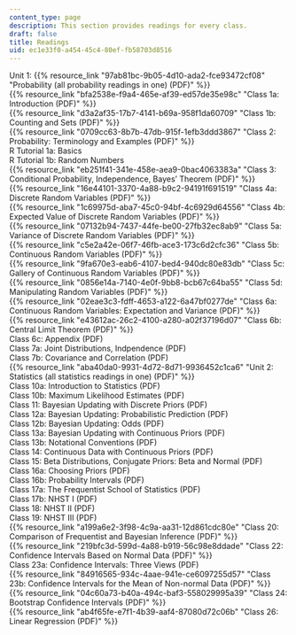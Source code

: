 ```yaml
---
content_type: page
description: This section provides readings for every class.
draft: false
title: Readings
uid: ec1e33f0-a454-45c4-80ef-fb58703d8516
---
```

Unit 1: {{% resource_link "97ab81bc-9b05-4d10-ada2-fce93472cf08" "Probability (all probability readings in one) (PDF)" %}}       
{{% resource_link "bfa2538e-f9a4-465e-af39-ed57de35e98c" "Class 1a: Introduction (PDF)" %}}          
{{% resource_link "d3a2af35-17b7-4141-b69a-958f1da60709" "Class 1b: Counting and Sets (PDF)" %}}          
{{% resource_link "0709cc63-8b7b-47db-915f-1efb3ddd3867" "Class 2: Probability: Terminology and Examples (PDF)" %}}     
R Tutorial 1a: Basics     
R Tutorial 1b: Random Numbers          
{{% resource_link "eb251f41-341e-458e-aea9-0bac4063383a" "Class 3: Conditional Probability, Independence, Bayes’ Theorem (PDF)" %}}          
{{% resource_link "16e44101-3370-4a88-b9c2-94191f691519" "Class 4a: Discrete Random Variables (PDF)" %}}          
{{% resource_link "1c69975d-aba7-45c0-94bf-4c6929d64556" "Class 4b: Expected Value of Discrete Random Variables (PDF)" %}}         
{{% resource_link "07132b94-7437-44fe-be00-27fb32ec8ab9" "Class 5a: Variance of Discrete Random Variables (PDF)" %}}          
{{% resource_link "c5e2a42e-06f7-46fb-ace3-173c6d2cfc36" "Class 5b: Continuous Random Variables (PDF)" %}}          
{{% resource_link "9fa670e3-eab6-4107-bed4-940dc80e83db" "Class 5c: Gallery of Continuous Random Variables (PDF)" %}}          
{{% resource_link "0856e14a-7140-4e0f-9bb8-bcb67c64ba55" "Class 5d: Manipulating Random Variables (PDF)" %}}          
{{% resource_link "02eae3c3-fdff-4653-a122-6a47bf0277de" "Class 6a: Continuous Random Variables: Expectation and Variance (PDF)" %}}          
{{% resource_link "e43612ac-26c2-4100-a280-a02f37196d07" "Class 6b: Central Limit Theorem (PDF)" %}}          
Class 6c: Appendix (PDF)         
Class 7a: Joint Distributions, Indpendence (PDF)          
Class 7b: Covariance and Correlation (PDF)          
{{% resource_link "aba40da0-9931-4d72-8d71-9936452c1ca6" "Unit 2: Statistics (all statistics readings in one) (PDF)" %}}       
Class 10a: Introduction to Statistics (PDF)          
Class 10b: Maximum Likelihood Estimates (PDF)          
Class 11: Bayesian Updating with Discrete Priors (PDF)          
Class 12a: Bayesian Updating: Probabilistic Prediction (PDF)          
Class 12b: Bayesian Updating: Odds (PDF)          
Class 13a: Bayesian Updating with Continuous Priors (PDF)          
Class 13b: Notational Conventions (PDF)          
Class 14: Continuous Data with Continuous Priors (PDF)          
Class 15: Beta Distributions, Conjugate Priors: Beta and Normal (PDF)          
Class 16a: Choosing Priors (PDF)          
Class 16b: Probability Intervals (PDF)          
Class 17a: The Frequentist School of Statistics (PDF)          
Class 17b: NHST I (PDF)          
Class 18: NHST II (PDF)          
Class 19: NHST III (PDF)          
{{% resource_link "a199a6e2-3f98-4c9a-aa31-12d861cdc80e" "Class 20: Comparison of Frequentist and Bayesian Inference (PDF)" %}}          
{{% resource_link "219bfc3d-599d-4a88-b919-56c98e8ddade" "Class 22: Confidence Intervals Based on Normal Data (PDF)" %}}          
Class 23a: Confidence Intervals: Three Views (PDF)          
{{% resource_link "84916565-934c-4aae-941e-ce6097255d57" "Class 23b: Confidence Intervals for the Mean of Non-normal Data (PDF)" %}}          
{{% resource_link "04c60a73-b40a-494c-baf3-558029995a39" "Class 24: Bootstrap Confidence Intervals (PDF)" %}}          
{{% resource_link "ab4f65fe-e7f1-4b39-aaf4-87080d72c06b" "Class 26: Linear Regression (PDF)" %}}